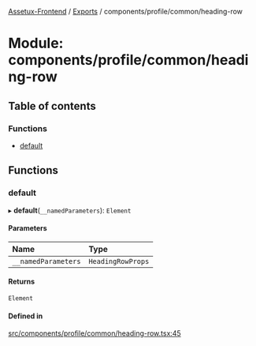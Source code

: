 [Assetux-Frontend](../README.md) / [Exports](../modules.md) / components/profile/common/heading-row

# Module: components/profile/common/heading-row

## Table of contents

### Functions

- [default](components_profile_common_heading_row.md#default)

## Functions

### default

▸ **default**(`__namedParameters`): `Element`

#### Parameters

| Name | Type |
| :------ | :------ |
| `__namedParameters` | `HeadingRowProps` |

#### Returns

`Element`

#### Defined in

[src/components/profile/common/heading-row.tsx:45](https://github.com/ASSETUX/frontend/blob/9a68660/src/components/profile/common/heading-row.tsx#L45)
